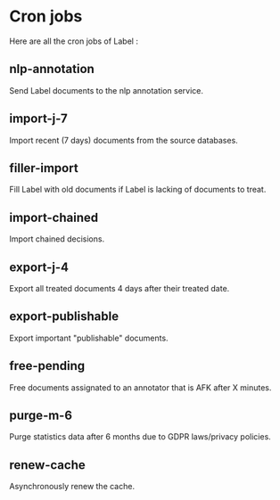 # Cron jobs

Here are all the cron jobs of Label :

## nlp-annotation

Send Label documents to the nlp annotation service.

## import-j-7

Import recent (7 days) documents from the source databases.

## filler-import

Fill Label with old documents if Label is lacking of documents to treat.

## import-chained

Import chained decisions.

## export-j-4

Export all treated documents 4 days after their treated date.

## export-publishable

Export important "publishable" documents.

## free-pending

Free documents assignated to an annotator that is AFK after X minutes.

## purge-m-6

Purge statistics data after 6 months due to GDPR laws/privacy policies.

## renew-cache

Asynchronously renew the cache.
